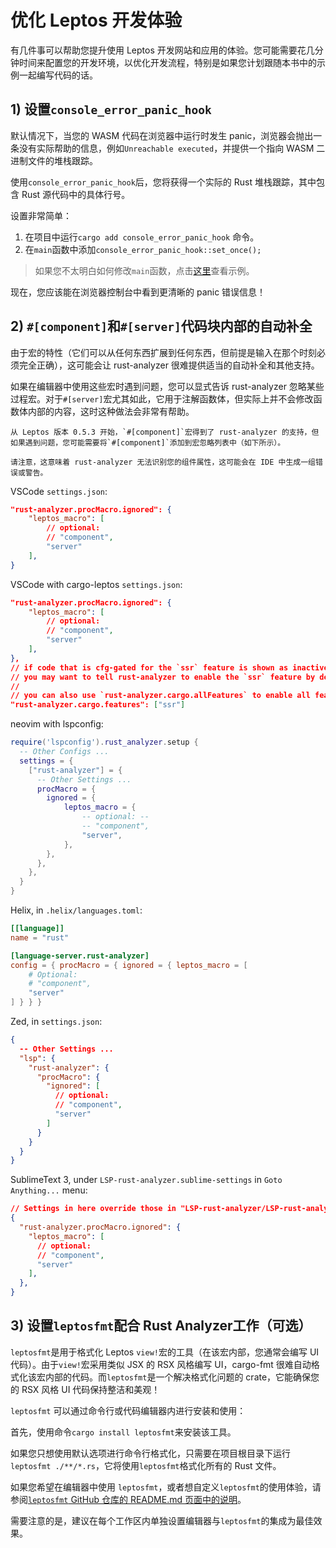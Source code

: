 # 优化 Leptos 开发体验

有几件事可以帮助您提升使用 Leptos 开发网站和应用的体验。您可能需要花几分钟时间来配置您的开发环境，以优化开发流程，特别是如果您计划跟随本书中的示例一起编写代码的话。

## 1) 设置`console_error_panic_hook`

默认情况下，当您的 WASM 代码在浏览器中运行时发生 panic，浏览器会抛出一条没有实际帮助的信息，例如`Unreachable executed`，并提供一个指向 WASM 二进制文件的堆栈跟踪。

使用`console_error_panic_hook`后，您将获得一个实际的 Rust 堆栈跟踪，其中包含 Rust 源代码中的具体行号。

设置非常简单：

1. 在项目中运行`cargo add console_error_panic_hook` 命令。
2. 在`main`函数中添加`console_error_panic_hook::set_once();`

> 如果您不太明白如何修改`main`函数，点击[这里](https://github.com/leptos-rs/leptos/blob/main/examples/counter/src/main.rs#L6)查看示例。

现在，您应该能在浏览器控制台中看到更清晰的 panic 错误信息！

## 2) `#[component]`和`#[server]`代码块内部的自动补全

由于宏的特性（它们可以从任何东西扩展到任何东西，但前提是输入在那个时刻必须完全正确），这可能会让 rust-analyzer 很难提供适当的自动补全和其他支持。

如果在编辑器中使用这些宏时遇到问题，您可以显式告诉 rust-analyzer 忽略某些过程宏。对于`#[server]`宏尤其如此，它用于注解函数体，但实际上并不会修改函数体内部的内容，这时这种做法会非常有帮助。

```admonish note
从 Leptos 版本 0.5.3 开始，`#[component]`宏得到了 rust-analyzer 的支持，但如果遇到问题，您可能需要将`#[component]`添加到宏忽略列表中（如下所示）。

请注意，这意味着 rust-analyzer 无法识别您的组件属性，这可能会在 IDE 中生成一组错误或警告。
```

VSCode `settings.json`:

```json
"rust-analyzer.procMacro.ignored": {
	"leptos_macro": [
        // optional:
		// "component",
		"server"
	],
}
```

VSCode with cargo-leptos `settings.json`:
```json
"rust-analyzer.procMacro.ignored": {
	"leptos_macro": [
        // optional:
		// "component",
		"server"
	],
},
// if code that is cfg-gated for the `ssr` feature is shown as inactive,
// you may want to tell rust-analyzer to enable the `ssr` feature by default
//
// you can also use `rust-analyzer.cargo.allFeatures` to enable all features
"rust-analyzer.cargo.features": ["ssr"]
```

neovim with lspconfig:

```lua
require('lspconfig').rust_analyzer.setup {
  -- Other Configs ...
  settings = {
    ["rust-analyzer"] = {
      -- Other Settings ...
      procMacro = {
        ignored = {
            leptos_macro = {
                -- optional: --
                -- "component",
                "server",
            },
        },
      },
    },
  }
}
```

Helix, in `.helix/languages.toml`:

```toml
[[language]]
name = "rust"

[language-server.rust-analyzer]
config = { procMacro = { ignored = { leptos_macro = [
	# Optional:
	# "component",
	"server"
] } } }
```

Zed, in `settings.json`:

```json
{
  -- Other Settings ...
  "lsp": {
    "rust-analyzer": {
      "procMacro": {
        "ignored": [
          // optional:
          // "component",
          "server"
        ]
      }
    }
  }
}
```

SublimeText 3, under `LSP-rust-analyzer.sublime-settings` in `Goto Anything...` menu:

```json
// Settings in here override those in "LSP-rust-analyzer/LSP-rust-analyzer.sublime-settings"
{
  "rust-analyzer.procMacro.ignored": {
    "leptos_macro": [
      // optional:
      // "component",
      "server"
    ],
  },
}
```

## 3) 设置`leptosfmt`配合 Rust Analyzer工作（可选）

`leptosfmt`是用于格式化 Leptos `view!`宏的工具（在该宏内部，您通常会编写 UI 代码）。由于`view!`宏采用类似 JSX 的 RSX 风格编写 UI，cargo-fmt 很难自动格式化该宏内部的代码。而`leptosfmt`是一个解决格式化问题的 crate，它能确保您的 RSX 风格 UI 代码保持整洁和美观！

`leptosfmt` 可以通过命令行或代码编辑器内进行安装和使用：

首先，使用命令`cargo install leptosfmt`来安装该工具。

如果您只想使用默认选项进行命令行格式化，只需要在项目根目录下运行`leptosfmt ./**/*.rs`，它将使用`leptosfmt`格式化所有的 Rust 文件。

如果您希望在编辑器中使用 `leptosfmt`，或者想自定义`leptosfmt`的使用体验，请参阅[`leptosfmt` GitHub 仓库的 README.md 页面中的说明](https://github.com/bram209/leptosfmt)。

需要注意的是，建议在每个工作区内单独设置编辑器与`leptosfmt`的集成为最佳效果。
